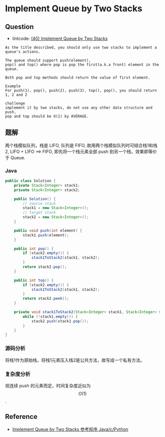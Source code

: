 # Implement Queue by Two Stacks

## Question

- lintcode: [(40) Implement Queue by Two Stacks](http://www.lintcode.com/en/problem/implement-queue-by-two-stacks/)

```
As the title described, you should only use two stacks to implement a queue's actions.

The queue should support push(element), 
pop() and top() where pop is pop the first(a.k.a front) element in the queue.

Both pop and top methods should return the value of first element.

Example
For push(1), pop(), push(2), push(3), top(), pop(), you should return 1, 2 and 2

challenge
implement it by two stacks, do not use any other data structure and push, 
pop and top should be O(1) by AVERAGE.
```

## 题解

两个栈模拟队列，栈是 LIFO, 队列是 FIFO, 故用两个栈模拟队列时可结合栈1和栈2, LIFO + LIFO ==> FIFO, 即先将一个栈元素全部 push 到另一个栈，效果即等价于 Queue.

### Java

```java
public class Solution {
    private Stack<Integer> stack1;
    private Stack<Integer> stack2;

    public Solution() {
        // source stack
        stack1 = new Stack<Integer>();
        // target stack
        stack2 = new Stack<Integer>();
    }

    public void push(int element) {
        stack1.push(element);
    }

    public int pop() {
        if (stack2.empty()) {
            stack1ToStack2(stack1, stack2);
        }
        return stack2.pop();
    }

    public int top() {
        if (stack2.empty()) {
            stack1ToStack2(stack1, stack2);
        }
        return stack2.peek();
    }

    private void stack1ToStack2(Stack<Integer> stack1, Stack<Integer> stack2) {
        while (!stack1.empty()) {
            stack2.push(stack1.pop());
        }
    }
}
```

### 源码分析

将栈1作为原始栈，将栈1元素压入栈2是公共方法，故写成一个私有方法。

### 复杂度分析

视连续 push 的元素而定，时间复杂度近似为 $$O(1)$$.

## Reference

- [Implement Queue by Two Stacks 参考程序 Java/c/Python](http://www.jiuzhang.com/solutions/implement-queue-by-two-stacks/)
